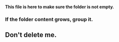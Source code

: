 #### This file is here to make sure the folder is not empty.
### If the folder content grows, group it.
## Don't delete me.